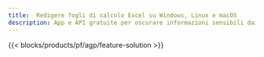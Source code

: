 ```yaml
---
title:  Redigere fogli di calcolo Excel su Windows, Linux e macOS
description: App e API gratuite per oscurare informazioni sensibili dai fogli di calcolo XLS, XLSX e ODS
---
```

{{< blocks/products/pf/agp/feature-solution >}} 

